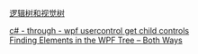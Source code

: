﻿[逻辑树和视觉树](https://github.com/zLulus/My_Note/wiki/%E9%80%BB%E8%BE%91%E6%A0%91%E5%92%8C%E8%A7%86%E8%A7%89%E6%A0%91)   

[c# - through - wpf usercontrol get child controls](https://code-examples.net/en/q/edf06)    
[Finding Elements in the WPF Tree – Both Ways](http://www.hardcodet.net/2009/06/finding-elements-in-wpf-tree-both-ways)     